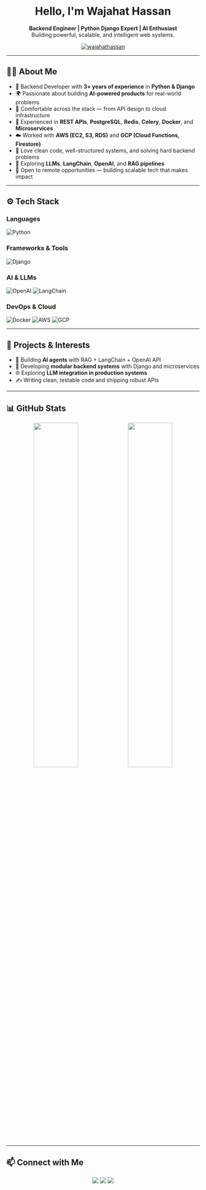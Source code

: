 <h1 align="center">Hello, I'm Wajahat Hassan</h1>
<p align="center">
  <strong>Backend Engineer | Python Django Expert | AI Enthusiast</strong><br>
  Building powerful, scalable, and intelligent web systems.
</p>

<p align="center">
  <a href="https://github.com/wajahathassan"><img src="https://komarev.com/ghpvc/?username=wajahathassan&label=Profile+views&color=blueviolet&style=flat" alt="wajahathassan" /></a>
</p>

---

## 👨‍💻 About Me

- 🧠 Backend Developer with **3+ years of experience** in **Python & Django**
- 🌍 Passionate about building **AI-powered products** for real-world problems
- 🚀 Comfortable across the stack — from API design to cloud infrastructure
- 🧱 Experienced in **REST APIs**, **PostgreSQL**, **Redis**, **Celery**, **Docker**, and **Microservices**
- ☁️ Worked with **AWS (EC2, S3, RDS)** and **GCP (Cloud Functions, Firestore)**
- 🧪 Love clean code, well-structured systems, and solving hard backend problems
- 🧭 Exploring **LLMs**, **LangChain**, **OpenAI**, and **RAG pipelines**
- 💼 Open to remote opportunities — building scalable tech that makes impact

---

## ⚙️ Tech Stack

### Languages
![Python](https://img.shields.io/badge/Python-3670A0?style=for-the-badge&logo=python&logoColor=white)

### Frameworks & Tools
![Django](https://img.shields.io/badge/Django-092E20?style=for-the-badge&logo=django&logoColor=white)

### AI & LLMs
![OpenAI](https://img.shields.io/badge/OpenAI-412991?style=for-the-badge&logo=openai&logoColor=white)
![LangChain](https://img.shields.io/badge/LangChain-000000?style=for-the-badge&logo=langchain&logoColor=white)

### DevOps & Cloud
![Docker](https://img.shields.io/badge/Docker-2496ED?style=for-the-badge&logo=docker&logoColor=white)
![AWS](https://img.shields.io/badge/AWS-FF9900?style=for-the-badge&logo=amazonaws&logoColor=white)
![GCP](https://img.shields.io/badge/GCP-4285F4?style=for-the-badge&logo=googlecloud&logoColor=white)

---

## 🚀 Projects & Interests

- 🧠 Building **AI agents** with RAG + LangChain + OpenAI API
- 🧩 Developing **modular backend systems** with Django and microservices
- 🌐 Exploring **LLM integration in production systems**
- ✍️ Writing clean, testable code and shipping robust APIs

---

## 📊 GitHub Stats

<p align="center">
  <img src="https://github-readme-stats.vercel.app/api?username=wajahathassan&show_icons=true&theme=radical" width="48%" />
  <img src="https://github-readme-streak-stats.herokuapp.com/?user=wajahathassan&theme=radical" width="48%" />
</p>

---

## 📫 Connect with Me

<p align="center">
  <a href="mailto:wajahathassanbusiness@gmail.com"><img src="https://img.shields.io/badge/email-D14836?style=for-the-badge&logo=gmail&logoColor=white" /></a>
  <a href="https://linkedin.com/in/wajahat-hassan-585b0a240/"><img src="https://img.shields.io/badge/linkedin-0077B5?style=for-the-badge&logo=linkedin&logoColor=white" /></a>
  <a href="https://github.com/wajahathassan-dev"><img src="https://img.shields.io/badge/github-181717?style=for-the-badge&logo=github&logoColor=white" /></a>
</p>
